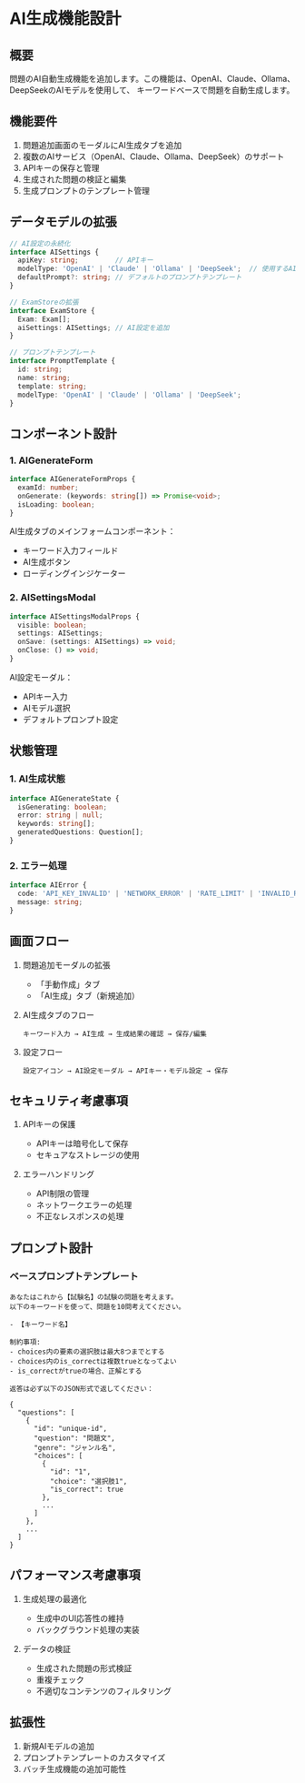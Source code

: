 # AI生成機能設計

## 概要

問題のAI自動生成機能を追加します。この機能は、OpenAI、Claude、Ollama、DeepSeekのAIモデルを使用して、
キーワードベースで問題を自動生成します。

## 機能要件

1. 問題追加画面のモーダルにAI生成タブを追加
2. 複数のAIサービス（OpenAI、Claude、Ollama、DeepSeek）のサポート
3. APIキーの保存と管理
4. 生成された問題の検証と編集
5. 生成プロンプトのテンプレート管理

## データモデルの拡張

```typescript
// AI設定の永続化
interface AISettings {
  apiKey: string;         // APIキー
  modelType: 'OpenAI' | 'Claude' | 'Ollama' | 'DeepSeek';  // 使用するAIモデル
  defaultPrompt?: string; // デフォルトのプロンプトテンプレート
}

// ExamStoreの拡張
interface ExamStore {
  Exam: Exam[];
  aiSettings: AISettings; // AI設定を追加
}

// プロンプトテンプレート
interface PromptTemplate {
  id: string;
  name: string;
  template: string;
  modelType: 'OpenAI' | 'Claude' | 'Ollama' | 'DeepSeek';
}
```

## コンポーネント設計

### 1. AIGenerateForm

```typescript
interface AIGenerateFormProps {
  examId: number;
  onGenerate: (keywords: string[]) => Promise<void>;
  isLoading: boolean;
}
```

AI生成タブのメインフォームコンポーネント：
- キーワード入力フィールド
- AI生成ボタン
- ローディングインジケーター

### 2. AISettingsModal

```typescript
interface AISettingsModalProps {
  visible: boolean;
  settings: AISettings;
  onSave: (settings: AISettings) => void;
  onClose: () => void;
}
```

AI設定モーダル：
- APIキー入力
- AIモデル選択
- デフォルトプロンプト設定

## 状態管理

### 1. AI生成状態

```typescript
interface AIGenerateState {
  isGenerating: boolean;
  error: string | null;
  keywords: string[];
  generatedQuestions: Question[];
}
```

### 2. エラー処理

```typescript
interface AIError {
  code: 'API_KEY_INVALID' | 'NETWORK_ERROR' | 'RATE_LIMIT' | 'INVALID_RESPONSE';
  message: string;
}
```

## 画面フロー

1. 問題追加モーダルの拡張
   - 「手動作成」タブ
   - 「AI生成」タブ（新規追加）

2. AI生成タブのフロー
   ```
   キーワード入力 → AI生成 → 生成結果の確認 → 保存/編集
   ```

3. 設定フロー
   ```
   設定アイコン → AI設定モーダル → APIキー・モデル設定 → 保存
   ```

## セキュリティ考慮事項

1. APIキーの保護
   - APIキーは暗号化して保存
   - セキュアなストレージの使用

2. エラーハンドリング
   - API制限の管理
   - ネットワークエラーの処理
   - 不正なレスポンスの処理

## プロンプト設計

### ベースプロンプトテンプレート

```
あなたはこれから【試験名】の試験の問題を考えます。
以下のキーワードを使って、問題を10問考えてください。

- 【キーワード名】

制約事項:
- choices内の要素の選択肢は最大8つまでとする
- choices内のis_correctは複数trueとなってよい
- is_correctがtrueの場合、正解とする

返答は必ず以下のJSON形式で返してください：

{
  "questions": [
    {
      "id": "unique-id",
      "question": "問題文",
      "genre": "ジャンル名",
      "choices": [
        {
          "id": "1",
          "choice": "選択肢1",
          "is_correct": true
        },
        ...
      ]
    },
    ...
  ]
}
```

## パフォーマンス考慮事項

1. 生成処理の最適化
   - 生成中のUI応答性の維持
   - バックグラウンド処理の実装

2. データの検証
   - 生成された問題の形式検証
   - 重複チェック
   - 不適切なコンテンツのフィルタリング

## 拡張性

1. 新規AIモデルの追加
2. プロンプトテンプレートのカスタマイズ
3. バッチ生成機能の追加可能性